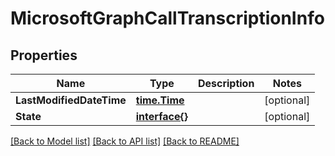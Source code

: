 # MicrosoftGraphCallTranscriptionInfo

## Properties

Name | Type | Description | Notes
------------ | ------------- | ------------- | -------------
**LastModifiedDateTime** | [**time.Time**](time.Time.md) |  | [optional] 
**State** | [**interface{}**](.md) |  | [optional] 

[[Back to Model list]](../README.md#documentation-for-models) [[Back to API list]](../README.md#documentation-for-api-endpoints) [[Back to README]](../README.md)


